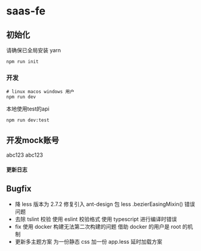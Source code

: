 # saas-fe

## 初始化

请确保已全局安装 yarn

```
npm run init
```

### 开发

```shell
# linux macos windows 用户
npm run dev

```

本地使用test的api
```shell
npm run dev:test
```

## 开发mock账号
abc123
abc123


#### 更新日志

## Bugfix

- 降 less 版本为 2.7.2 修复引入 ant-design 包 less .bezierEasingMixin() 错误问题
- 去除 tslint 校验 使用 eslint 校验格式 使用 typescript 进行编译时错误
- fix 使用 docker 构建无法第二次构建的问题 借助 docker 的用户是 root 的机制
- 更新多主题方案 为一份静态 css 加一份 app.less 延时加载方案

